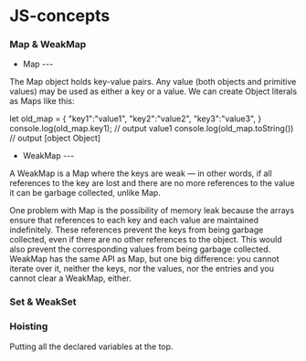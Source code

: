 # JS-concepts

### Map & WeakMap

- Map ---  

The Map object holds key-value pairs. Any value (both objects and primitive values) may be used as either a key or a value.
We can create Object literals as Maps like this:

let old_map = {
  "key1":"value1",
  "key2":"value2",
  "key3":"value3",
}
console.log(old_map.key1); // output value1
console.log(old_map.toString()) // output [object Object]

- WeakMap --- 

A WeakMap is a Map where the keys are weak — in other words, if all references to the key are lost and there are no more references to the value it 
can be garbage collected, unlike Map.

One problem with Map is the possibility of memory leak because the arrays ensure that references to each key and each value are maintained indefinitely. 
These references prevent the keys from being garbage collected, even if there are no other references to the object. This would also prevent the corresponding 
values from being garbage collected. 
WeakMap has the same API as Map, but one big difference: you cannot iterate over it, neither the keys, nor the values, nor the entries and you cannot clear a WeakMap, either.

### Set & WeakSet

### Hoisting 

Putting all the declared variables at the top. 

